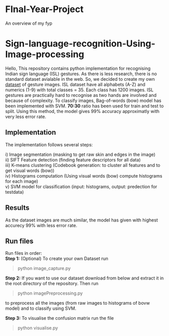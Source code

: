 # FInal-Year-Project
An overview of my fyp
# Sign-language-recognition-Using-Image-processing

Hello, This repository contains python implementation for recognising Indian sign language (ISL) gestures. As there is less research, there is no standard dataset avialable in the web. So, we decided to create my own [dataset](https://drive.google.com/open?id=1keWr7-X8aR4YMotY2m8SlEHlyruDDdVi) of gesture images. ISL dataset have all alphabets (A-Z) and numerics (1-9) with total classes = 35. Each class has 1200 images. ISL gestures are practically hard to recognise as two hands are involved and because of complexity. To classify images, Bag-of-words (bow) model has been implemented with SVM. **70:30** ratio has been used for train and test to split. Using this method, the model gives 99% accuracy approximatly with very less error rate. 

## Implementation

The implementation follows several steps:

i) Image segmentation (masking to get raw skin and edges in the image) <br/>
ii) SIFT Feature detection (finding feature descriptors for all data) <br/>
iii) K-means clustering (Codebook generation: to cluster all features and to get visual words (bow)) <br/>
iv) Histograms computation (Using visual words (bow) compute histograms for each image) <br/>
v) SVM model for classification (input: histograms, output: predection for testdata) <br/>

## Results
As the dataset images are much similar, the model has given with highest accurecy 99% with less error rate. 

## Run files

Run files in order:<br/>
**Step 1:** (Optional) To create your own Dataset run

>   python image_capture.py

**Step 2:** If you want to use our dataset download from below and extract it in the root directory of the repository.  Then run

>   python imagePreprocessing.py

to preprocess all the images (from raw images to histograms of bovw model) and to classify using SVM.

**Step 3:** To visualise the confusion matrix run the file

>   python visualise.py

